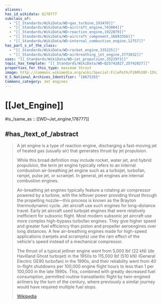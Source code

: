 ```yaml
---
aliases:
has_id_wikidata: Q178777
subclass_of:
  - "[[_Standards/WikiData/WD~gas_turbine,193470]]"
  - "[[_Standards/WikiData/WD~aircraft_engine,743004]]"
  - "[[_Standards/WikiData/WD~reaction_engine,1922879]]"
  - "[[_Standards/WikiData/WD~aircraft_component,16693356]]"
  - "[[_Standards/WikiData/WD~internal_combustion_engine,12757]]"
has_part_s_of_the_class:
  - "[[_Standards/WikiData/WD~rocket_engine,335225]]"
  - "[[_Standards/WikiData/WD~airbreathing_jet_engine,3773032]]"
uses: "[[_Standards/WikiData/WD~jet_propulsion,3522973]]"
topic_has_template: "[[_Standards/WikiData/WD~Q25742827,25742827]]"
properties_for_this_type: maximum thrust
image: http://commons.wikimedia.org/wiki/Special:FilePath/F100%20F-15%20engine.JPG
U_S_National_Archives_Identifier: "10675355"
Commons_category: Jet engines
---
```


# [[Jet_Engine]] 

#is_/same_as :: [[WD~Jet_engine,178777]] 

## #has_/text_of_/abstract 

> A jet engine is a type of reaction engine, discharging a fast-moving jet of heated gas 
> (usually air) that generates thrust by jet propulsion. 
> 
> While this broad definition may include rocket, water jet, and hybrid propulsion, 
> the term jet engine typically refers to an internal combustion air-breathing jet engine such as a turbojet, turbofan, ramjet, pulse jet, or scramjet. In general, jet engines are internal combustion engines.
>
> Air-breathing jet engines typically feature a rotating air compressor powered by a turbine, with the leftover power providing thrust through the propelling nozzle—this process is known as the Brayton thermodynamic cycle. Jet aircraft use such engines for long-distance travel. Early jet aircraft used turbojet engines that were relatively inefficient for subsonic flight. Most modern subsonic jet aircraft use more complex high-bypass turbofan engines.  They give higher speed and greater fuel efficiency than piston and propeller aeroengines over long distances. A few air-breathing engines made for high-speed applications (ramjets and scramjets) use the ram effect of the vehicle's speed instead of a mechanical compressor.
>
> The thrust of a typical jetliner engine went from 5,000 lbf (22 kN) (de Havilland Ghost turbojet) in the 1950s to 115,000 lbf (510 kN) (General Electric GE90 turbofan) in the 1990s, and their reliability went from 40 in-flight shutdowns per 100,000 engine flight hours to less than 1 per 100,000 in the late 1990s. This, combined with greatly decreased fuel consumption, permitted routine transatlantic flight by twin-engined airliners by the turn of the century, where previously a similar journey would have required multiple fuel stops.
>
> [Wikipedia](https://en.wikipedia.org/wiki/Jet%20engine) 





